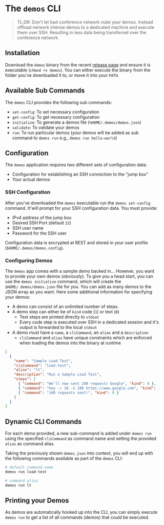 # The `demos` CLI 

> TL;DR: Don't let bad conference network nuke your demos. Instead offload network intense demos to a dedicated machine and execute them over SSH. Resulting in less data being transferred over the conference network.

## Installation

Download the `demos` binary from the recent [release page](https://github.com/ThorstenHans/demos-over-ssh/releases) and ensure it is executable (`chmod +x demos`). You can either execute the binary from the folder you've downloaded it to, or move it into your `PATH`.

## Available Sub Commands

The `demos` CLI provides the following sub commands:

- `set-config`: To set necessary configuration
- `get-config`: To get necessary configuration
- `initialize`: To generate a demos file (`%HOME/.demos/demos.json`)
- `validate`: To validate your demos
- `run`: To run particular demos (your demos will be added as sub command to `demos run` e.g., `demos run hello-world`)

## Configuration

The `demos` application requires two different sets of configuration data: 

- Configuration for establishing an SSH connection to the "jump box"
- Your actual demos

### SSH Configuration

After you've downloaded the `demos` executable run the `demos set-config` command. It'will prompt for your SSH configuration data. You must provide:

- IPv4 address of the jump box
- Desired SSH Port (default `22`)
- SSH user name
- Password for the SSH user

Configuration data is encrypted at REST and stored in your user profile (`$HOME/.demos/demos.config`).


### Configuring Demos

The `demos` app comes with a sample demo backed in... However, you want to provide your own demos (obviously). To give you a head start, you can use the `demos initialize` command, which will create the `$HOME/.demos/demos.json` file for you. You can add as many demos to the JSON array as you want. Here some additional information for specifying your demos:

- A demo can consist of an unlimited number of steps. 
- A demo step can either be of `kind` code (`1`) or text (`0`)
  - Text steps are printed directly to `stdout`
  - Every code step is executed over SSH in a dedicated session and it's output is forwarded to the local `stdout`
- A demo must have a `name`, a `cliCommand`, an `alias` and a `description`
  - `cliCommand` and `alias` have unique constraints which are enforced when loading the demos into the binary at runtime

```json
[
  {
    "name": "Sample Load Test",
    "cliCommand": "load-test",
    "alias": "lt",
    "description": "Run a Sample Load Test",
    "steps": [
      { "command": "We'll now sent 100 requests Google", "kind": 0 },
      { "command": "hey -c 10 -n 100 https://www.google.com", "kind": 1 },
      { "command": "100 requests sent!", "kind": 0 }
    ]
  }
]
``` 

## Dynamic CLI Commands

For each demo provided, a new sub-command is added under `demos run` using the specified `cliCommand` as command name and setting the provided `alias` as command alias.

Taking the previously shown `demos.json` into context, you will end up with the following commands available as part of the `demos` CLI:

```bash
# default command name
demos run load-test

# command alias
demos run lt
```

## Printing your Demos

As demos are automatically hooked up into the CLI, you can simply execute `demos run` to get a list of all commands (demos) that could be executed. 
